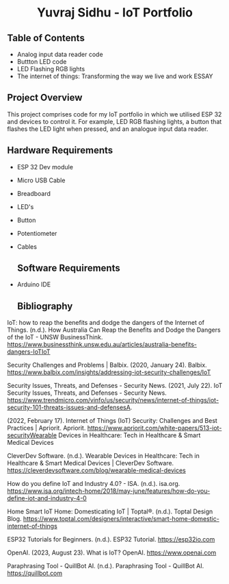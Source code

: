 
<h1 align="center">
  Yuvraj Sidhu - IoT Portfolio
  <br>
</h1>


## Table of Contents

- Analog input data reader code
- Buttton LED code
- LED Flashing RGB lights
- The internet of things: Transforming the way we live and work ESSAY

## Project Overview

This project comprises code for my IoT portfolio in which we utilised ESP 32 and devices to control it. For example, LED RGB flashing lights, a button that flashes the LED light when pressed, and an analogue input data reader. 


## Hardware Requirements
- ESP 32 Dev module
- Micro USB Cable
- Breadboard
- LED's
- Button
- Potentiometer
- Cables

  ## Software Requirements
- Arduino IDE

  ## Bibliography
IoT: how to reap the benefits and dodge the dangers of the Internet of Things. (n.d.). How Australia Can Reap the Benefits and Dodge the Dangers of the IoT - UNSW BusinessThink. https://www.businessthink.unsw.edu.au/articles/australia-benefits-dangers-IoTIoT

Security Challenges and Problems | Balbix. (2020, January 24). Balbix. https://www.balbix.com/insights/addressing-iot-security-challenges/IoT 

Security Issues, Threats, and Defenses - Security News. (2021, July 22). IoT Security Issues, Threats, and Defenses - Security News. https://www.trendmicro.com/vinfo/us/security/news/internet-of-things/iot-security-101-threats-issues-and-defensesA. 

(2022, February 17). Internet of Things (IoT) Security: Challenges and Best Practices | Apriorit. Apriorit. https://www.apriorit.com/white-papers/513-iot-securityWearable Devices in Healthcare: Tech in Healthcare & Smart Medical Devices 

CleverDev Software. (n.d.). Wearable Devices in Healthcare: Tech in Healthcare & Smart Medical Devices | CleverDev Software. https://cleverdevsoftware.com/blog/wearable-medical-devices

How do you define IoT and Industry 4.0? - ISA. (n.d.). isa.org. https://www.isa.org/intech-home/2018/may-june/features/how-do-you-define-iot-and-industry-4-0

Home Smart IoT Home: Domesticating IoT | Toptal®. (n.d.). Toptal Design Blog. https://www.toptal.com/designers/interactive/smart-home-domestic-internet-of-things

ESP32 Tutorials for Beginners. (n.d.). ESP32 Tutorial. https://esp32io.com

OpenAI. (2023, August 23). What is IoT? OpenAI. https://www.openai.com

Paraphrasing Tool - QuillBot AI. (n.d.). Paraphrasing Tool - QuillBot AI. https://quillbot.com








